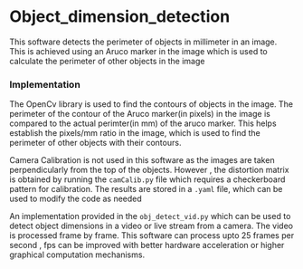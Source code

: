 # Object_dimension_detection

This software detects the perimeter of objects in millimeter in an image. This is achieved using an Aruco marker in the image which is used to calculate the perimeter of other objects in the image

### Implementation
The OpenCv library is used to find the contours of objects in the image. The perimeter of the contour of the Aruco marker(in pixels) in the image is compared to the actual perimter(in mm) of the aruco marker. This helps establish the pixels/mm ratio in the image, which is used to find the perimeter of other objects with their contours.

Camera Calibration is not used in this software as the images are taken perpendicularly from the top of the objects. However , the distortion matrix is obtained by running the `camCalib.py` file which requires a checkerboard pattern for calibration. The results are stored in a `.yaml` file, which can be used to modify the code as needed

An implementation provided in the `obj_detect_vid.py` which can be used to detect object dimensions in a video or live stream from a camera. The video is processed frame by frame. This software can process upto 25 frames per second , fps can be improved with better hardware acceleration or higher graphical computation mechanisms.
